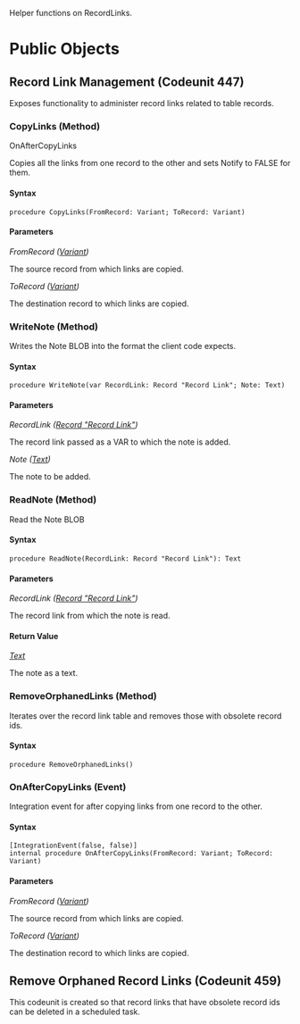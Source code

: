 Helper functions on RecordLinks.

# Public Objects
## Record Link Management (Codeunit 447)

 Exposes functionality to administer record links related to table records.
 

### CopyLinks (Method) <a name="CopyLinks"></a> 
OnAfterCopyLinks


 Copies all the links from one record to the other and sets Notify to FALSE for them.
 

#### Syntax
```
procedure CopyLinks(FromRecord: Variant; ToRecord: Variant)
```
#### Parameters
*FromRecord ([Variant](https://docs.microsoft.com/en-us/dynamics365/business-central/dev-itpro/developer/methods-auto/variant/variant-data-type))* 

The source record from which links are copied.

*ToRecord ([Variant](https://docs.microsoft.com/en-us/dynamics365/business-central/dev-itpro/developer/methods-auto/variant/variant-data-type))* 

The destination record to which links are copied.

### WriteNote (Method) <a name="WriteNote"></a> 

 Writes the Note BLOB into the format the client code expects.
 

#### Syntax
```
procedure WriteNote(var RecordLink: Record "Record Link"; Note: Text)
```
#### Parameters
*RecordLink ([Record "Record Link"]())* 

The record link passed as a VAR to which the note is added.

*Note ([Text](https://docs.microsoft.com/en-us/dynamics365/business-central/dev-itpro/developer/methods-auto/text/text-data-type))* 

The note to be added.

### ReadNote (Method) <a name="ReadNote"></a> 

 Read the Note BLOB
 

#### Syntax
```
procedure ReadNote(RecordLink: Record "Record Link"): Text
```
#### Parameters
*RecordLink ([Record "Record Link"]())* 

The record link from which the note is read.

#### Return Value
*[Text](https://docs.microsoft.com/en-us/dynamics365/business-central/dev-itpro/developer/methods-auto/text/text-data-type)*

The note as a text.
### RemoveOrphanedLinks (Method) <a name="RemoveOrphanedLinks"></a> 

 Iterates over the record link table and removes those with obsolete record ids.
 

#### Syntax
```
procedure RemoveOrphanedLinks()
```
### OnAfterCopyLinks (Event) <a name="OnAfterCopyLinks"></a> 

 Integration event for after copying links from one record to the other.
 

#### Syntax
```
[IntegrationEvent(false, false)]
internal procedure OnAfterCopyLinks(FromRecord: Variant; ToRecord: Variant)
```
#### Parameters
*FromRecord ([Variant](https://docs.microsoft.com/en-us/dynamics365/business-central/dev-itpro/developer/methods-auto/variant/variant-data-type))* 

The source record from which links are copied.

*ToRecord ([Variant](https://docs.microsoft.com/en-us/dynamics365/business-central/dev-itpro/developer/methods-auto/variant/variant-data-type))* 

The destination record to which links are copied.


## Remove Orphaned Record Links (Codeunit 459)

 This codeunit is created so that record links that have obsolete record ids can be deleted in a scheduled task.
 

